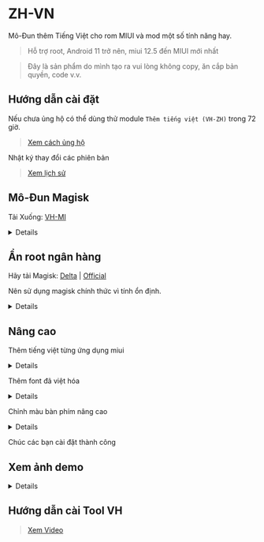 # ZH-VN

Mô-Đun thêm Tiếng Việt cho rom MIUI và mod một số tính năng hay.

> Hỗ trợ root, Android 11 trở nên, miui 12.5 đến MIUI mới nhất

> Đây là sản phẩm do mình tạo ra vui lòng không copy, ăn cắp bản quyền, code v.v.

## Hướng dẫn cài đặt

Nếu chưa ủng hộ có thể dùng thử module `Thêm tiếng việt (VH-ZH)` trong 72 giờ.

> [Xem cách ủng hộ](/Support.md)

Nhật ký thay đổi các phiên bản

> [Xem lịch sử](/Version.md)

## Mô-Đun Magisk

Tải Xuống: [VH-MI](https://github.com/kakathic/ZH-VN/releases/tag/MS-1.6)

<details>
<br/>

> **VH-GA**: Thêm bổ sung dịch vụ Google, cửa hàng play, bàn phím, v.v<br/>

> **VH-PT**: Crack Miui, hack theme, thời tiết bản global <br/>

> **VH-KE**: Cho phép gỡ cài đặt getapps, bật bàn phím nâng cao, mod miui lai giữa nền global và china, fix thông báo, mod tính năng Google photo không giới hạn sau lưu ảnh, 1 số game hỗ trợ fps max 90 120, tốc chiến v.v<br/>

> **VH-ZH**: Thêm lịch âm , Thêm tiếng Việt, Xoá app china không dùng được ở Việt Nam, có thể fix thông báo cho android 13 <br/>

</details>

**Ẩn root ngân hàng**
---

Hãy tải Magisk: [Delta](https://github.com/HuskyDG/magisk-files) | [Official](https://github.com/topjohnwu/Magisk)

Nên sử dụng magisk chính thức vì tính ổn định.

<details>
<br/>

+ Hãy cài đặt như ảnh và vào phần Denylist ( cấu hình magisk hide )

+ Và chọn app muốn ẩn root.

+ Sau khi ẩn xong hãy vào ứng dụng ngân hàng và sử dụng thôi. Nếu vẫn hiện root xoá ứng dụng đa nhiệm và mở lại ứng dụng đó hoặc khởi động lại máy.

<img src="https://github.com/kakathic/ZH-VN/releases/download/Test-Vip/magisk.jpg" height="auto" width="49%" /> <img src="https://github.com/kakathic/ZH-VN/releases/download/Test-Vip/magisk2.jpg" height="auto" width="49%" />

<img src="https://github.com/kakathic/ZH-VN/releases/download/Test-Vip/magisk3.jpg" height="auto" width="49%" /> <img src="https://github.com/kakathic/ZH-VN/releases/download/Test-Vip/magisk4.jpg" height="auto" width="49%" />

</details>

**Nâng cao**
---

Thêm tiếng việt từng ứng dụng miui

<details>
<br/>

   + Để thêm tiếng việt từng ứng dụng hãy làm theo bước sau
   + Lưu ý: Chỉ VH ứng dụng của miui
   + Tạo 1 file ở trong thư mục `/sdcard/VH-MI`
   + Tên là `XList.md`
   + Rồi thêm ứng dụng muốn việt hóa vào đó
   + Ví dụ: `com.android.systemui` nó sẽ việt hóa ứng dụng Giao diện hệ thống
   + `com.android.systemui` là tên gói của ứng dụng đó

</details>

Thêm font đã việt hóa

<details>
<br/>

   + Bạn cũng có thể tự thêm font của mình bằng cách vào thư mục sau
   + `/storage/emulated/0/VH-MI/fonts` hoặc `/sdcard/VH-MI/fonts`
   + Hãy đổi tên file font của bạn thành `MiLanProVF.ttf`
   + Module nó sẽ tự nhận diện font
   + Bạn cũng có thể để những file font khác vào thư mục đó.

</details>

Chỉnh màu bàn phím nâng cao

<details>
<br/>

   + Vào thư mục sau
   + `/storage/emulated/0/VH-MI/color` hoặc `/sdcard/VH-MI/color`
   + Hãy sửa lại mã màu sáng và tối cho cùng màu với bàn phím 

</details>

Chúc các bạn cài đặt thành công

**Xem ảnh demo**
---

<details>
<br/>

<img src="https://github.com/kakathic/ZH-VN/releases/download/Test-Vip/Demo0.jpg" height="auto" width="49%" /> <img src="https://github.com/kakathic/ZH-VN/releases/download/Test-Vip/Demo1.jpg" height="auto" width="49%" />
<img src="https://github.com/kakathic/ZH-VN/releases/download/Test-Vip/Demo2.jpg" height="auto" width="49%" /> <img src="https://github.com/kakathic/ZH-VN/releases/download/Test-Vip/Demo3.jpg" height="auto" width="49%" />
<img src="https://github.com/kakathic/ZH-VN/releases/download/Test-Vip/Demo4.jpg" height="auto" width="49%" /> <img src="https://github.com/kakathic/ZH-VN/releases/download/Test-Vip/Demo5.jpg" height="auto" width="49%" />

</details>

**Hướng dẫn cài Tool VH**
---

> [Xem Video](https://youtu.be/o0TQWWKFEyk)

